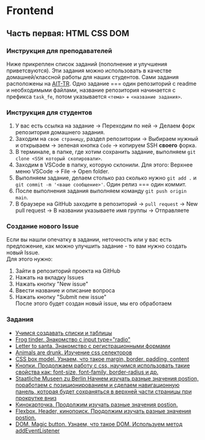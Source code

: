 # Frontend 

## Часть первая: HTML CSS DOM

### Инструкция для преподавателей
Ниже прикреплен список заданий (пополнение и улучшения приветсвуются). Эти задания можно использовать в качестве домашней/классной работы для наших студентов. Сами задания расположены на [AIT-TR](https://github.com/orgs/ait-tr/repositories). Одно задание === один репозиторий с readme и необходимыми файлами, название репозитория начинается с префикса `task_fe`, потом указывается `<тема>` + `<название задания>`.

### Инструкция для студентов
1. У вас есть ссылка на задание -> Переходим по ней -> Делаем форк репозитория домашнего задания.
2. Заходим на `свою страницу`, раздел репозитории -> Выбираем нужный и открываем -> зеленая кнопка `Code` -> копируем SSH **своего** форка.
3. В терминале, в папке, где хотим сохранить задание, выполняем `git clone <SSH который скопировали>`.
4. Заходим в VSCode в папку, которую склонили. Для этого: Верхнее меню VSCode -> File -> Open folder.
4. Выполняем задание, делаем столько раз сколько нужно `git add .` и `git commit -m '<ваше сообщение>'`. Один релиз === один коммит.
5. После выполнения задания выполняем команду `git push origin main`. 
6. В браузере на GitHub заходите в репозиторий -> `pull request` -> New pull request -> В названии указываете имя группы -> Отправляете


### Создание нового Issue
Если вы нашли опечатку в задании, неточность или у вас есть предложение, как можно улучшить задание - то вам нужно создать новый Issue.  
Для этого нужно:
1. Зайти в репозиторий проекта на GitHub
1. Нажать на вкладку Issues
1. Нажать кнопку "New issue"
1. Ввести название и описание вопроса
1. Нажать кнопку "Submit new issue"  
После этого будет создан новый issue, мы его обработаем 

### Задания
- [Учимся создавать списки и таблицы](https://github.com/ait-tr/task_fe-html_table_ul)
- [Frog tinder. Знакомство с input type="radio"](https://github.com/ait-tr/task_fe-html-radio-frog-tinder)
- [Letter to santa. Знакомство с регистрационными формами](https://github.com/ait-tr/task_fe-registration-letter-to-santa)
- [Animals are drunk. Изучение css селекторов](https://github.com/ait-tr/task_fe-css-animals-are-drunk)
- [CSS box model. Узнаем, что такое margin, border, padding, content](https://github.com/ait-tr/task_fe-css-box-model)
- [Кнопки. Продолжаем работу с css, научимся использовать такие свойства как: font-size, font-family, border-radius и др.](https://github.com/ait-tr/task_fe-html-css-btn-hover)
- [Staatliche Museen zu Berlin Начнем изучать разные значения postion, поработаем с позиционированием и сделаем навигационную панель, которая будет сохраняться в верхней части страницы при прокрутке вниз ](https://github.com/ait-tr/task_fe-css-position-museum-header)
- [Кинокарточка. Продолжим изучать разные значения postion.](https://github.com/ait-tr/task_fe-css-position-movie-card)
- [Flexbox. Header, кинопоиск. Продолжим изучать разные значения postion.](https://github.com/ait-tr/task_fe-css-flexbox-header-cinema)
- [DOM. Magic button. Узнаем, что такое DOM. Используем метод addEventListener](https://github.com/ait-tr/task_fe-dom-magic-buttons)



